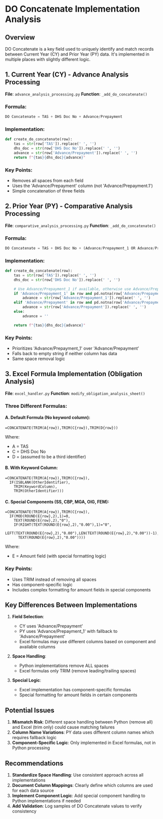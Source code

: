 # DO Concatenate Implementation Analysis

## Overview
DO Concatenate is a key field used to uniquely identify and match records between Current Year (CY) and Prior Year (PY) data. It's implemented in multiple places with slightly different logic.

## 1. Current Year (CY) - Advance Analysis Processing

**File**: `advance_analysis_processing.py`
**Function**: `_add_do_concatenate()`

### Formula:
```python
DO Concatenate = TAS + DHS Doc No + Advance/Prepayment
```

### Implementation:
```python
def create_do_concatenate(row):
    tas = str(row['TAS']).replace(' ', '')
    dhs_doc = str(row['DHS Doc No']).replace(' ', '')
    advance = str(row['Advance/Prepayment']).replace(' ', '')
    return f"{tas}{dhs_doc}{advance}"
```

### Key Points:
- Removes all spaces from each field
- Uses the 'Advance/Prepayment' column (not 'Advance/Prepayment.1')
- Simple concatenation of three fields

## 2. Prior Year (PY) - Comparative Analysis Processing

**File**: `comparative_analysis_processing.py`
**Function**: `_add_do_concatenate()`

### Formula:
```python
DO Concatenate = TAS + DHS Doc No + (Advance/Prepayment_1 OR Advance/Prepayment)
```

### Implementation:
```python
def create_do_concatenate(row):
    tas = str(row['TAS']).replace(' ', '')
    dhs_doc = str(row['DHS Doc No']).replace(' ', '')
    
    # Use Advance/Prepayment_1 if available, otherwise use Advance/Prepayment
    if 'Advance/Prepayment_1' in row and pd.notna(row['Advance/Prepayment_1']):
        advance = str(row['Advance/Prepayment_1']).replace(' ', '')
    elif 'Advance/Prepayment' in row and pd.notna(row['Advance/Prepayment']):
        advance = str(row['Advance/Prepayment']).replace(' ', '')
    else:
        advance = ''
    
    return f"{tas}{dhs_doc}{advance}"
```

### Key Points:
- Prioritizes 'Advance/Prepayment_1' over 'Advance/Prepayment'
- Falls back to empty string if neither column has data
- Same space removal logic

## 3. Excel Formula Implementation (Obligation Analysis)

**File**: `excel_handler.py`
**Function**: `modify_obligation_analysis_sheet()`

### Three Different Formulas:

#### A. Default Formula (No keyword column):
```excel
=CONCATENATE(TRIM(A{row}),TRIM(C{row}),TRIM(D{row}))
```
Where:
- A = TAS
- C = DHS Doc No
- D = (assumed to be a third identifier)

#### B. With Keyword Column:
```excel
=CONCATENATE(TRIM(A{row}),TRIM(C{row}),
  IF(ISBLANK(OtherIdentifier),
    TRIM(KeywordColumn),
    TRIM(OtherIdentifier)))
```

#### C. Special Components (SS, CBP, MGA, OIG, FEM):
```excel
=CONCATENATE(TRIM(A{row}),TRIM(C{row}),
  IF(MOD(ROUND(E{row},2),1)=0,
    TEXT(ROUND(E{row},2),"0"),
    IF(RIGHT(TEXT(ROUND(E{row},2),"0.00"),1)="0",
      LEFT(TEXT(ROUND(E{row},2),"0.00"),LEN(TEXT(ROUND(E{row},2),"0.00"))-1),
      TEXT(ROUND(E{row},2),"0.00"))))
```
Where:
- E = Amount field (with special formatting logic)

### Key Points:
- Uses TRIM instead of removing all spaces
- Has component-specific logic
- Includes complex formatting for amount fields in special components

## Key Differences Between Implementations

1. **Field Selection**:
   - CY uses 'Advance/Prepayment'
   - PY uses 'Advance/Prepayment_1' with fallback to 'Advance/Prepayment'
   - Excel formulas may use different columns based on component and available columns

2. **Space Handling**:
   - Python implementations remove ALL spaces
   - Excel formulas only TRIM (remove leading/trailing spaces)

3. **Special Logic**:
   - Excel implementation has component-specific formulas
   - Special formatting for amount fields in certain components

## Potential Issues

1. **Mismatch Risk**: Different space handling between Python (remove all) and Excel (trim only) could cause matching failures
2. **Column Name Variations**: PY data uses different column names which requires fallback logic
3. **Component-Specific Logic**: Only implemented in Excel formulas, not in Python processing

## Recommendations

1. **Standardize Space Handling**: Use consistent approach across all implementations
2. **Document Column Mappings**: Clearly define which columns are used for each data source
3. **Implement Component Logic**: Add special component handling to Python implementations if needed
4. **Add Validation**: Log samples of DO Concatenate values to verify consistency